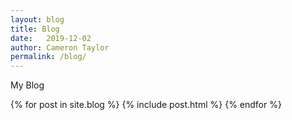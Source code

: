 ```yaml
---
layout: blog
title: Blog
date:   2019-12-02
author: Cameron Taylor
permalink: /blog/
---
```


My Blog

{% for post in site.blog %} {% include post.html %} {% endfor %}
